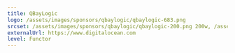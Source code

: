 ```yaml
---
title: QBayLogic
logo: /assets/images/sponsors/qbaylogic/qbaylogic-683.png
srcset: /assets/images/sponsors/qbaylogic/qbaylogic-200.png 200w, /assets/images/sponsors/qbaylogic/qbaylogic-400.png 400w, /assets/images/sponsors/qbaylogic/qbaylogic-683.png 683w
externalUrl: https://www.digitalocean.com
level: Functor
---
```

